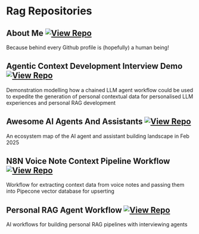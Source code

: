 # Rag Repositories

## About Me [![View Repo](https://img.shields.io/badge/view-repo-green)](https://github.com/danielrosehill/About-Me)
Because behind every Github profile is (hopefully) a human being!

## Agentic Context Development Interview Demo [![View Repo](https://img.shields.io/badge/view-repo-green)](https://github.com/danielrosehill/Agentic-Context-Development-Interview-Demo)
Demonstration modelling how a chained LLM agent workflow could be used to expedite the generation of personal contextual data for personalised LLM experiences and personal RAG development

## Awesome AI Agents And Assistants [![View Repo](https://img.shields.io/badge/view-repo-green)](https://github.com/danielrosehill/Awesome-AI-Agents-And-Assistants)
An ecosystem map of the AI agent and assistant building landscape in Feb 2025

## N8N Voice Note Context Pipeline Workflow [![View Repo](https://img.shields.io/badge/view-repo-green)](https://github.com/danielrosehill/N8N-Voice-Note-Context-Pipeline-Workflow)
Workflow for extracting context data from voice notes and passing them into Pipecone vector database for upserting

## Personal RAG Agent Workflow [![View Repo](https://img.shields.io/badge/view-repo-green)](https://github.com/danielrosehill/Personal-RAG-Agent-Workflow)
AI workflows for building personal RAG pipelines with interviewing agents
